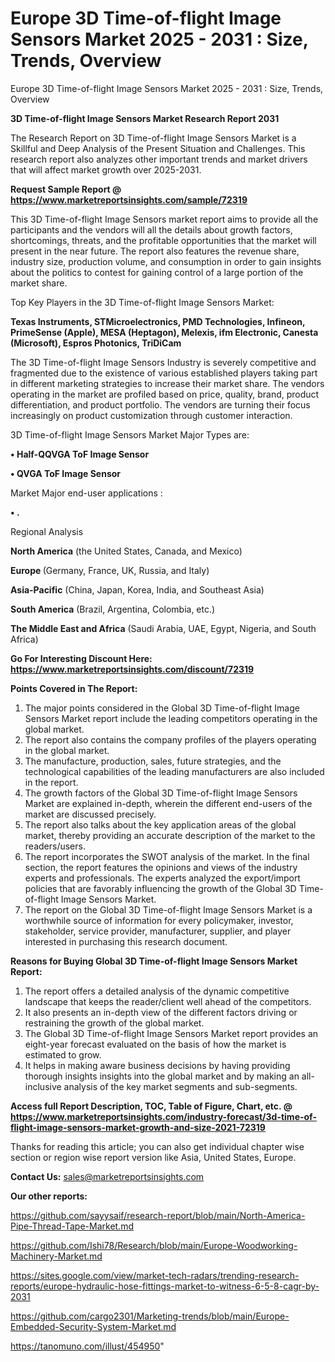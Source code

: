 # Europe 3D Time-of-flight Image Sensors Market 2025 - 2031 : Size, Trends, Overview
Europe 3D Time-of-flight Image Sensors Market 2025 - 2031 : Size, Trends, Overview

<strong>3D Time-of-flight Image Sensors Market Research Report 2031</strong>

The Research Report on 3D Time-of-flight Image Sensors Market is a Skillful and Deep Analysis of the Present Situation and Challenges. This research report also analyzes other important trends and market drivers that will affect market growth over 2025-2031.

<strong>Request Sample Report @ <a href=https://www.marketreportsinsights.com/sample/72319>https://www.marketreportsinsights.com/sample/72319</a></strong>

This 3D Time-of-flight Image Sensors market report aims to provide all the participants and the vendors will all the details about growth factors, shortcomings, threats, and the profitable opportunities that the market will present in the near future. The report also features the revenue share, industry size, production volume, and consumption in order to gain insights about the politics to contest for gaining control of a large portion of the market share.

Top Key Players in the 3D Time-of-flight Image Sensors Market:

<strong>Texas Instruments, STMicroelectronics, PMD Technologies, Infineon, PrimeSense (Apple), MESA (Heptagon), Melexis, ifm Electronic, Canesta (Microsoft), Espros Photonics, TriDiCam</strong>

The 3D Time-of-flight Image Sensors Industry is severely competitive and fragmented due to the existence of various established players taking part in different marketing strategies to increase their market share. The vendors operating in the market are profiled based on price, quality, brand, product differentiation, and product portfolio. The vendors are turning their focus increasingly on product customization through customer interaction.

3D Time-of-flight Image Sensors Market Major Types are:

<strong>• Half-QQVGA ToF Image Sensor

• QVGA ToF Image Sensor</strong>

Market Major end-user applications :

<strong>• .</strong>

Regional Analysis

</u><strong><b>North America</b></strong> (the United States, Canada, and Mexico)

<strong><b>Europe </b></strong>(Germany, France, UK, Russia, and Italy)

<strong><b>Asia-Pacific</b></strong> (China, Japan, Korea, India, and Southeast Asia)

<strong><b>South America</b></strong> (Brazil, Argentina, Colombia, etc.)

<strong><b>The Middle East and Africa</b></strong> (Saudi Arabia, UAE, Egypt, Nigeria, and South Africa)

<strong>Go For Interesting Discount Here: <a href=https://www.marketreportsinsights.com/discount/72319>https://www.marketreportsinsights.com/discount/72319</a></strong>

<strong>Points Covered in The Report:</strong>
<ol>
  <li>The major points considered in the Global 3D Time-of-flight Image Sensors Market report include the leading competitors operating in the global market.</li>
  <li>The report also contains the company profiles of the players operating in the global market.</li>
  <li>The manufacture, production, sales, future strategies, and the technological capabilities of the leading manufacturers are also included in the report.</li>
  <li>The growth factors of the Global 3D Time-of-flight Image Sensors Market are explained in-depth, wherein the different end-users of the market are discussed precisely.</li>
  <li>The report also talks about the key application areas of the global market, thereby providing an accurate description of the market to the readers/users.</li>
  <li>The report incorporates the SWOT analysis of the market. In the final section, the report features the opinions and views of the industry experts and professionals. The experts analyzed the export/import policies that are favorably influencing the growth of the Global 3D Time-of-flight Image Sensors Market.</li>
  <li>The report on the Global 3D Time-of-flight Image Sensors Market is a worthwhile source of information for every policymaker, investor, stakeholder, service provider, manufacturer, supplier, and player interested in purchasing this research document.</li>
</ol>
<strong>Reasons for Buying Global 3D Time-of-flight Image Sensors Market Report:</strong>

<ol>
  <li>The report offers a detailed analysis of the dynamic competitive landscape that keeps the reader/client well ahead of the competitors.</li>
  <li>It also presents an in-depth view of the different factors driving or restraining the growth of the global market.</li>
  <li>The Global 3D Time-of-flight Image Sensors Market report provides an eight-year forecast evaluated on the basis of how the market is estimated to grow.</li>
  <li>It helps in making aware business decisions by having providing thorough insights insights into the global market and by making an all-inclusive analysis of the key market segments and sub-segments.</li>
</ol>
<strong>Access full Report Description, TOC, Table of Figure, Chart, etc. @ <a href=https://www.marketreportsinsights.com/industry-forecast/3d-time-of-flight-image-sensors-market-growth-and-size-2021-72319>https://www.marketreportsinsights.com/industry-forecast/3d-time-of-flight-image-sensors-market-growth-and-size-2021-72319</a></strong>


Thanks for reading this article; you can also get individual chapter wise section or region wise report version like Asia, United States, Europe.

<strong>Contact Us:</strong>
sales@marketreportsinsights.com

<strong>Our other reports:</strong>

<a href=https://github.com/sayysaif/research-report/blob/main/North-America-Pipe-Thread-Tape-Market.md>https://github.com/sayysaif/research-report/blob/main/North-America-Pipe-Thread-Tape-Market.md</a>

<a href=https://github.com/Ishi78/Research/blob/main/Europe-Woodworking-Machinery-Market.md>https://github.com/Ishi78/Research/blob/main/Europe-Woodworking-Machinery-Market.md</a>

<a href=https://sites.google.com/view/market-tech-radars/trending-research-reports/europe-hydraulic-hose-fittings-market-to-witness-6-5-8-cagr-by-2031>https://sites.google.com/view/market-tech-radars/trending-research-reports/europe-hydraulic-hose-fittings-market-to-witness-6-5-8-cagr-by-2031</a>

<a href=https://github.com/cargo2301/Marketing-trends/blob/main/Europe-Embedded-Security-System-Market.md>https://github.com/cargo2301/Marketing-trends/blob/main/Europe-Embedded-Security-System-Market.md</a>

<a href=https://tanomuno.com/illust/454950>https://tanomuno.com/illust/454950</a>"
